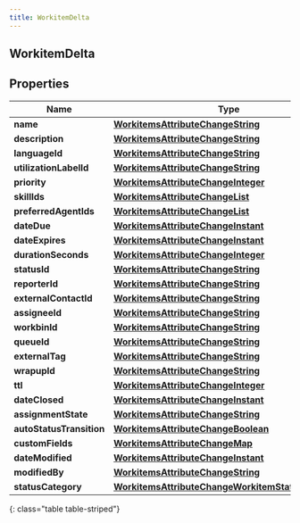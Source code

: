 ```yaml
---
title: WorkitemDelta
---
```

## WorkitemDelta


## Properties

| Name | Type | Description | Notes |
| ------------ | ------------- | ------------- | ------------- |
| **name** | <!----><!---->[**WorkitemsAttributeChangeString**](WorkitemsAttributeChangeString.html)<!----> |  |  [optional] |
| **description** | <!----><!---->[**WorkitemsAttributeChangeString**](WorkitemsAttributeChangeString.html)<!----> |  |  [optional] |
| **languageId** | <!----><!---->[**WorkitemsAttributeChangeString**](WorkitemsAttributeChangeString.html)<!----> |  |  [optional] |
| **utilizationLabelId** | <!----><!---->[**WorkitemsAttributeChangeString**](WorkitemsAttributeChangeString.html)<!----> |  |  [optional] |
| **priority** | <!----><!---->[**WorkitemsAttributeChangeInteger**](WorkitemsAttributeChangeInteger.html)<!----> |  |  [optional] |
| **skillIds** | <!----><!---->[**WorkitemsAttributeChangeList**](WorkitemsAttributeChangeList.html)<!----> |  |  [optional] |
| **preferredAgentIds** | <!----><!---->[**WorkitemsAttributeChangeList**](WorkitemsAttributeChangeList.html)<!----> |  |  [optional] |
| **dateDue** | <!----><!---->[**WorkitemsAttributeChangeInstant**](WorkitemsAttributeChangeInstant.html)<!----> |  |  [optional] |
| **dateExpires** | <!----><!---->[**WorkitemsAttributeChangeInstant**](WorkitemsAttributeChangeInstant.html)<!----> |  |  [optional] |
| **durationSeconds** | <!----><!---->[**WorkitemsAttributeChangeInteger**](WorkitemsAttributeChangeInteger.html)<!----> |  |  [optional] |
| **statusId** | <!----><!---->[**WorkitemsAttributeChangeString**](WorkitemsAttributeChangeString.html)<!----> |  |  [optional] |
| **reporterId** | <!----><!---->[**WorkitemsAttributeChangeString**](WorkitemsAttributeChangeString.html)<!----> |  |  [optional] |
| **externalContactId** | <!----><!---->[**WorkitemsAttributeChangeString**](WorkitemsAttributeChangeString.html)<!----> |  |  [optional] |
| **assigneeId** | <!----><!---->[**WorkitemsAttributeChangeString**](WorkitemsAttributeChangeString.html)<!----> |  |  [optional] |
| **workbinId** | <!----><!---->[**WorkitemsAttributeChangeString**](WorkitemsAttributeChangeString.html)<!----> |  |  [optional] |
| **queueId** | <!----><!---->[**WorkitemsAttributeChangeString**](WorkitemsAttributeChangeString.html)<!----> |  |  [optional] |
| **externalTag** | <!----><!---->[**WorkitemsAttributeChangeString**](WorkitemsAttributeChangeString.html)<!----> |  |  [optional] |
| **wrapupId** | <!----><!---->[**WorkitemsAttributeChangeString**](WorkitemsAttributeChangeString.html)<!----> |  |  [optional] |
| **ttl** | <!----><!---->[**WorkitemsAttributeChangeInteger**](WorkitemsAttributeChangeInteger.html)<!----> |  |  [optional] |
| **dateClosed** | <!----><!---->[**WorkitemsAttributeChangeInstant**](WorkitemsAttributeChangeInstant.html)<!----> |  |  [optional] |
| **assignmentState** | <!----><!---->[**WorkitemsAttributeChangeString**](WorkitemsAttributeChangeString.html)<!----> |  |  [optional] |
| **autoStatusTransition** | <!----><!---->[**WorkitemsAttributeChangeBoolean**](WorkitemsAttributeChangeBoolean.html)<!----> |  |  [optional] |
| **customFields** | <!----><!---->[**WorkitemsAttributeChangeMap**](WorkitemsAttributeChangeMap.html)<!----> |  |  [optional] |
| **dateModified** | <!----><!---->[**WorkitemsAttributeChangeInstant**](WorkitemsAttributeChangeInstant.html)<!----> |  |  [optional] |
| **modifiedBy** | <!----><!---->[**WorkitemsAttributeChangeString**](WorkitemsAttributeChangeString.html)<!----> |  |  [optional] |
| **statusCategory** | <!----><!---->[**WorkitemsAttributeChangeWorkitemStatusCategory**](WorkitemsAttributeChangeWorkitemStatusCategory.html)<!----> |  |  [optional] |
{: class="table table-striped"}



